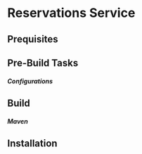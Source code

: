 # Reservations Service

## Prequisites

## Pre-Build Tasks
##### Configurations

## Build
##### Maven

## Installation
